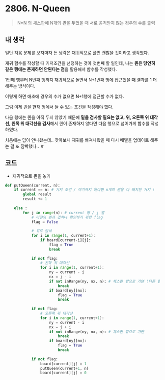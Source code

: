 # 2806. N-Queen

> N*N 의 체스판에 N개의 퀸을 두었을 때 서로 공격받지 않는 경우의 수를 출력



## 내 생각

일단 처음 문제를 보자마자 든 생각은 재귀적으로 풀면 괜찮을 것이라고 생각했다.

재귀 함수를 작성할 때 기저조건을 선정하는 것이 첫번째 할 일인데, 나는 **퀸은 당연히 같은 행에는 존재하면 안된다는 점**을 활용해서 함수를 작성했다.

1번째 행부터 N번째 행까지 재귀적으로 돌면서 N+1번째 행에 접근했을 때 결과를 1 더해주는 방식이다.

이렇게 하면 애초에 경우의 수가 없으면 N+1행에 접근할 수가 없다.

그럼 이제 퀸을 현재 행에서 둘 수 있는 조건을 작성해야 했다.

다음 행에는 퀸을 아직 두지 않았기 때문에 **밑을 검사할 필요는 없고, 위, 오른쪽 위 대각선, 왼쪽 위 대각선을 검사**해서 퀸이 존재하지 않다면 다음 행으로 넘어가게 함수를 작성하였다.

처음에는 답이 안나왔는데.. 찾아보니 재귀를 빠져나왔을 때 다시 배열을 업데이트 해주는 걸 또 깜빡했다.. ㅎ



## 코드

- 재귀적으로 퀸을 놓기

```python
def putQueen(current, n):
    if current == n: # 기저 조건 / 여기까지 왔다면 n개의 퀸을 다 배치한 거지 !
        global result
        result += 1
    
    else :
        for j in range(n): # current 행 / j 열
            # 이전의 퀸과 겹치나 확인하기 위한 flag
            flag = False
            
            # 위로 탐색
            for i in range(1, current+1):
                if board[current-i][j]:
                    flag = True
                    break
            
            if not flag:
                # 왼쪽 위 대각선
                for i in range(1, current+1):
                    ny = current - i
                    nx = j - i
                    if not inRange(ny, nx, n): # 체스판 밖으로 가면 (다른 함수)
                        break
                    if board[ny][nx]:
                        flag = True
                        break
            
            if not flag:
                # 오른쪽 위 대각선
                for i in range(1, current+1):
                    ny = current - i
                    nx = j + i
                    if not inRange(ny, nx, n): # 체스판 밖으로 가면
                        break
                    if board[ny][nx]:
                        flag = True
                        break
            
            if not flag:
                board[current][j] = 1
                putQueen(current+1, n)
                board[current][j] = 0
```

